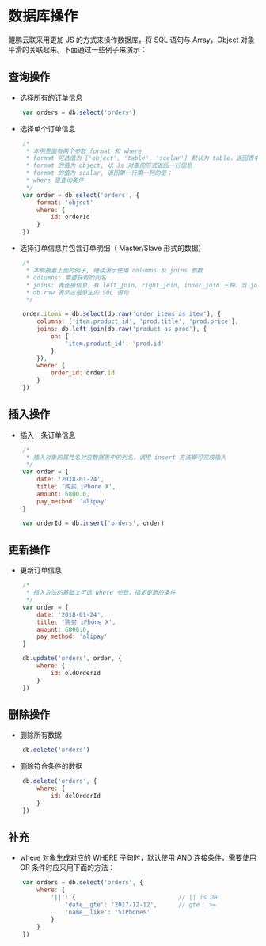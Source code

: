 # 数据库操作

鲲鹏云联采用更加 JS 的方式来操作数据库，将 SQL 语句与 Array，Object 对象平滑的关联起来。下面通过一些例子来演示：

## 查询操作

* 选择所有的订单信息

```javascript
    var orders = db.select('orders')
```

* 选择单个订单信息

```javascript
    /*
     * 本例里面有两个参数 format 和 where
     * format 可选值为 ['object', 'table', 'scalar'] 默认为 table，返回表中所有的行信息
     * format 的值为 object, 以 Js 对象的形式返回一行信息
     * format 的值为 scalar, 返回第一行第一列的值；
     * where 是查询条件
     */
    var order = db.select('orders', {
        format: 'object'            
        where: {
            id: orderId
        }
    })
```

* 选择订单信息并包含订单明细（ Master/Slave 形式的数据）

```javascript
    /*
     * 本例接着上面的例子, 继续演示使用 columns 及 joins 参数
     * columns: 需要获取的列名
     * joins: 表连接信息，有 left_join, right_join, inner_join 三种，当 joins 是列表时，可以表达多个连接操作
     * db.raw 表示这是原生的 SQL 语句
     */ 

    order.items = db.select(db.raw('order_items as item'), {
        columns: ['item.product_id', 'prod.title', 'prod.price'],
        joins: db.left_join(db.raw('product as prod'), {
            on: {
                'item.product_id': 'prod.id'
            }
        }),
        where: {
            order_id: order.id
        }
    })
```

## 插入操作

* 插入一条订单信息

```javascript
    /*
     * 插入对象的属性名对应数据表中的列名，调用 insert 方法即可完成插入
     */ 
    var order = {
        date: '2018-01-24',
        title: '购买 iPhone X',
        amount: 6800.0,
        pay_method: 'alipay'
    }

    var orderId = db.insert('orders', order)
```

## 更新操作

* 更新订单信息

```javascript
    /*
     * 插入方法的基础上可选 where 参数，指定更新的条件
     */ 
    var order = {
        date: '2018-01-24',
        title: '购买 iPhone X',
        amount: 6800.0,
        pay_method: 'alipay'
    }

    db.update('orders', order, {
        where: {
            id: oldOrderId
        }
    })
```

## 删除操作

* 删除所有数据

```javascript
    db.delete('orders')
```

* 删除符合条件的数据

```javascript
    db.delete('orders', {
        where: {
            id: delOrderId
        }
    })
```

## 补充

* where 对象生成对应的 WHERE 子句时，默认使用 AND 连接条件，需要使用 OR 条件时应采用下面的方法：

```javascript
    var orders = db.select('orders', {
        where: {
            '||': {                             // || is OR
                'date__gte': '2017-12-12',      // gte： >=
                'name__like': '%iPhone%'
            }
        }
    })
```
